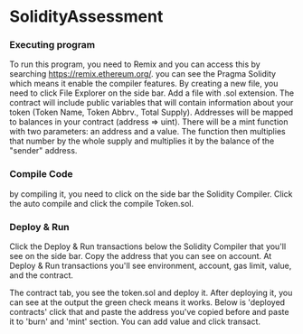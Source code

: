 # SolidityAssessment
### Executing program
To run this program, you need to Remix and you can access this by searching https://remix.ethereum.org/.
you can see the Pragma Solidity which means it enable  the compiler features. 
By creating a new file, you need to click File Explorer on the side bar. Add a file with .sol extension. 
The contract will include public variables that will contain information about your token (Token Name, Token Abbrv., Total Supply).
Addresses will be mapped to balances in your contract (address => uint).
There will be a mint function with two parameters: an address and a value. 
The function then multiplies that number by the whole supply and multiplies it by the balance of the "sender" address.

### Compile Code
by compiling it, you need to click on the side bar the Solidity Compiler. Click the auto compile and click the compile Token.sol.

### Deploy & Run
Click the Deploy & Run transactions below the Solidity Compiler that you'll see on the side bar. Copy the address that you can see on account. 
At Deploy & Run transactions you'll see environment, account, gas limit, value, and the contract. 

The contract tab, you see the token.sol and deploy it. After deploying it, you can see at the output the green check means it works. 
Below is 'deployed contracts' click that and paste the address you've copied before and paste it to 'burn' and 'mint' section. You can add value and click transact.
